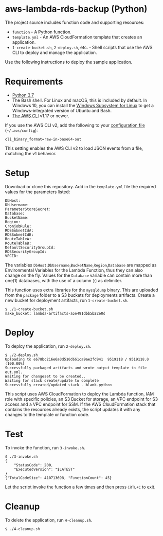 # aws-lambda-rds-backup (Python)

The project source includes function code and supporting resources:

- `function` - A Python function.
- `template.yml` - An AWS CloudFormation template that creates an application.
- `1-create-bucket.sh`, `2-deploy.sh`, etc. - Shell scripts that use the AWS CLI to deploy and manage the application.

Use the following instructions to deploy the sample application.

# Requirements
- [Python 3.7](https://www.python.org/downloads/)
- The Bash shell. For Linux and macOS, this is included by default. In Windows 10, you can install the [Windows Subsystem for Linux](https://docs.microsoft.com/en-us/windows/wsl/install-win10) to get a Windows-integrated version of Ubuntu and Bash.
- [The AWS CLI](https://docs.aws.amazon.com/cli/latest/userguide/cli-chap-install.html) v1.17 or newer.

If you use the AWS CLI v2, add the following to your [configuration file](https://docs.aws.amazon.com/cli/latest/userguide/cli-configure-files.html) (`~/.aws/config`):

```
cli_binary_format=raw-in-base64-out
```

This setting enables the AWS CLI v2 to load JSON events from a file, matching the v1 behavior.

# Setup
Download or clone this repository.
Add in the `template.yml` file the required values for the parameters listed:

    DbHost:
    DbUsername:
    ParameterStoreSecret:
    Database:
    BucketName:
    Region:
    CronjobRule:
    RDSSubnetIdA:
    RDSSubnetIdB:
    RouteTableA:
    RouteTableB:
    DefaultSecurityGroupId:
    RDSSecurityGroupId:
    VPCID:
The variables `DbHost`,`DbUsername`,`BucketName`,`Region`,`Database` are mapped as Environmental Variables for the Lambda Function, thus they can also change on the fly.
Values for the `Database` variable can contain more than one(1) databases, with the use of a column (:) as delimiter.


This function uses extra libraries for the `mysqldump` binary. This are uploaded from the `package` folder to a S3 buckets for deployments artifacts.
Create a new bucket for deployment artifacts, run `1-create-bucket.sh`.

    $ ./1-create-bucket.sh
    make_bucket: lambda-artifacts-a5e491dbb5b22e0d


# Deploy
To deploy the application, run `2-deploy.sh`.

    $ ./2-deploy.sh
    Uploading to e678bc216e6a0d510d661ca9ae2fd941  9519118 / 9519118.0  (100.00%)
    Successfully packaged artifacts and wrote output template to file out.yml.
    Waiting for changeset to be created..
    Waiting for stack create/update to complete
    Successfully created/updated stack - blank-python

This script uses AWS CloudFormation to deploy the Lambda function, IAM role with specific policies, an S3 Bucket for storage, an VPC endpoint for S3 access and a VPC endpoint for SSM. If the AWS CloudFormation stack that contains the resources already exists, the script updates it with any changes to the template or function code.

# Test
To invoke the function, run `3-invoke.sh`.

    $ ./3-invoke.sh
    {
        "StatusCode": 200,
        "ExecutedVersion": "$LATEST"
    }
    {"TotalCodeSize": 410713698, "FunctionCount": 45}

Let the script invoke the function a few times and then press `CRTL+C` to exit.


# Cleanup
To delete the application, run `4-cleanup.sh`.

    $ ./4-cleanup.sh
